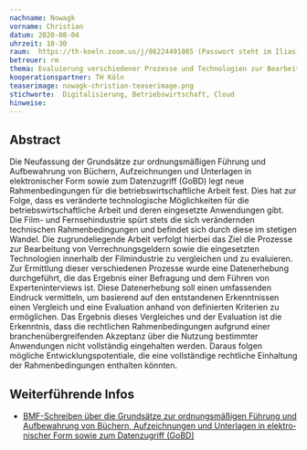 ```yaml
---
nachname: Nowagk
vorname: Christian
datum: 2020-08-04
uhrzeit: 10-30
raum:  https://th-koeln.zoom.us/j/86224491085 (Passwort steht im Ilias) Präsentation
betreuer: rm
thema: Evaluierung verschiedener Prozesse und Technologien zur Bearbeitung von Verrechnungsgeldern in der Filmindustrie
kooperationspartner: TH Köln
teaserimage: nowagk-christian-teaserimage.png
stichworte:  Digitalisierung, Betriebswirtschaft, Cloud
hinweise:
---
```


## Abstract

Die Neufassung der Grundsätze zur ordnungsmäßigen Führung und Aufbewahrung von Büchern, Aufzeichnungen und Unterlagen in elektronischer Form sowie zum Datenzugriff (GoBD) legt neue Rahmenbedingungen für die betriebswirtschaftliche Arbeit fest. Dies hat zur Folge, dass es veränderte technologische Möglichkeiten für die betriebswirtschaftliche Arbeit und deren eingesetzte Anwendungen gibt.
Die Film- und Fernsehindustrie spürt stets die sich verändernden technischen Rahmenbedingungen und befindet sich durch diese im stetigen Wandel.
Die zugrundeliegende Arbeit verfolgt hierbei das Ziel die Prozesse zur Bearbeitung von Verrechnungsgeldern sowie die eingesetzten Technologien innerhalb der Filmindustrie zu vergleichen und zu evaluieren.  
Zur Ermittlung dieser verschiedenen Prozesse wurde eine Datenerhebung durchgeführt, die das Ergebnis einer Befragung und dem Führen von Experteninterviews ist.
Diese Datenerhebung soll einen umfassenden Eindruck vermitteln, um basierend auf den entstandenen Erkenntnissen einen Vergleich und eine Evaluation anhand von definierten Kriterien zu ermöglichen.
Das Ergebnis dieses Vergleiches und der Evaluation ist die Erkenntnis, dass die rechtlichen Rahmenbedingungen aufgrund einer branchenübergreifenden Akzeptanz über die Nutzung bestimmter Anwendungen nicht vollständig eingehalten werden.
Daraus folgen mögliche Entwicklungspotentiale, die eine vollständige rechtliche Einhaltung der Rahmenbedingungen enthalten könnten.


## Weiterführende Infos
- [BMF-Schreiben über die Grund­sät­ze zur ord­nungs­mä­ßi­gen Füh­rung und Auf­be­wah­rung von Bü­chern, Auf­zeich­nun­gen und Un­ter­la­gen in elek­tro­ni­scher Form so­wie zum Da­ten­zu­griff (GoBD)](https://www.bundesfinanzministerium.de/Content/DE/Downloads/BMF_Schreiben/Weitere_Steuerthemen/Abgabenordnung/2019-11-28-GoBD.html)
